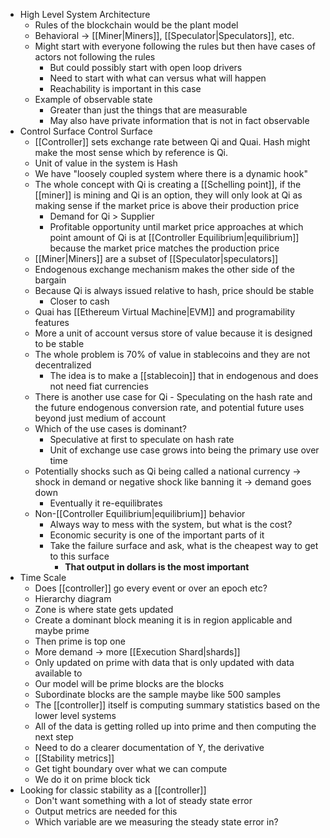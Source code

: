 - High Level System Architecture
	- Rules of the blockchain would be the plant model
	- Behavioral -> [[Miner|Miners]], [[Speculator|Speculators]], etc.
	- Might start with everyone following the rules but then have cases of actors not following the rules
		- But could possibly start with open loop drivers
		- Need to start with what can versus what will happen
		- Reachability is important in this case
	- Example of observable state
		- Greater than just the things that are measurable
		- May also have private information that is not in fact observable
- Control Surface Control Surface
	- [[Controller]] sets exchange rate between Qi and Quai. Hash might make the most sense which by reference is Qi.
	- Unit of value in the system is Hash
	- We have "loosely coupled system where there is a dynamic hook"
	- The whole concept with Qi is creating a [[Schelling point]], if the [[miner]] is mining and Qi is an option, they will only look at Qi as making sense if the market price is above their production price
		- Demand for Qi > Supplier
		- Profitable opportunity until market price approaches at which point amount of Qi is at [[Controller Equilibrium|equilibrium]] because the market price matches the production price
	- [[Miner|Miners]] are a subset of [[Speculator|speculators]]
	- Endogenous exchange mechanism makes the other side of the bargain
	- Because Qi is always issued relative to hash, price should be stable
		- Closer to cash
	- Quai has [[Ethereum Virtual Machine|EVM]] and programability features
	- More a unit of account versus store of value because it is designed to be stable
	- The whole problem is 70% of value in stablecoins and they are not decentralized
		- The idea is to make a [[stablecoin]] that in endogenous and does not need fiat currencies
	- There is another use case for Qi - Speculating on the hash rate and the future endogenous conversion rate, and potential future uses beyond just medium of account
	- Which of the use cases is dominant?
		- Speculative at first to speculate on hash rate
		- Unit of exchange use case grows into being the primary use over time
	- Potentially shocks such as Qi being called a national currency -> shock in demand or negative shock like banning it -> demand goes down
		- Eventually it re-equilibrates
	- Non-[[Controller Equilibrium|equilibrium]] behavior
		- Always way to mess with the system, but what is the cost?
		- Economic security is one of the important parts of it
		- Take the failure surface and ask, what is the cheapest way to get to this surface
			- **That output in dollars is the most important**
- Time Scale
	- Does [[controller]] go every event or over an epoch etc?
	- Hierarchy diagram
	- Zone is where state gets updated
	- Create a dominant block meaning it is in region applicable and maybe prime
	- Then prime is top one
	- More demand -> more [[Execution Shard|shards]]
	- Only updated on prime with data that is only updated with data available to
	- Our model will be prime blocks are the blocks
	- Subordinate blocks are the sample maybe like 500 samples
	- The [[controller]] itself is computing summary statistics based on the lower level systems
	- All of the data is getting rolled up into prime and then computing the next step
	- Need to do a clearer documentation of Y, the derivative 
	- [[Stability metrics]]
	- Get tight boundary over what we can compute
	- We do it on prime block tick
- Looking for classic stability as a [[controller]]
	- Don't want something with a lot of steady state error
	- Output metrics are needed for this
	- Which variable are we measuring the steady state error in?